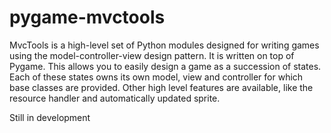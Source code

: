 pygame-mvctools
================


MvcTools is a high-level set of Python modules designed for writing games using the model-controller-view design pattern. 
It is written on top of Pygame. 
This allows you to easily design a game as a succession of states.
Each of these states owns its own model, view and controller for which base classes are provided. 
Other high level features are available, like the resource handler and automatically updated sprite.

Still in development